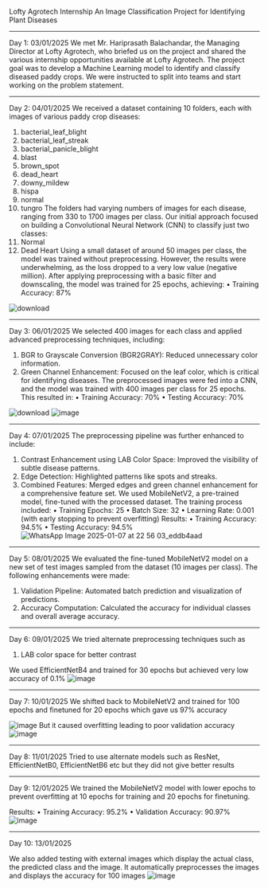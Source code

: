 Lofty Agrotech Internship
An Image Classification Project for Identifying Plant Diseases
________________________________________
Day 1:
03/01/2025
We met Mr. Hariprasath Balachandar, the Managing Director at Lofty Agrotech, who briefed us on the project and shared the various internship opportunities available at Lofty Agrotech.
The project goal was to develop a Machine Learning model to identify and classify diseased paddy crops. We were instructed to split into teams and start working on the problem statement.
________________________________________
Day 2:
04/01/2025
We received a dataset containing 10 folders, each with images of various paddy crop diseases:
1.	bacterial_leaf_blight
2.	bacterial_leaf_streak
3.	bacterial_panicle_blight
4.	blast
5.	brown_spot
6.	dead_heart
7.	downy_mildew
8.	hispa
9.	normal
10.	tungro
The folders had varying numbers of images for each disease, ranging from 330 to 1700 images per class.
Our initial approach focused on building a Convolutional Neural Network (CNN) to classify just two classes:
1.	Normal
2.	Dead Heart
Using a small dataset of around 50 images per class, the model was trained without preprocessing. However, the results were underwhelming, as the loss dropped to a very low value (negative million).
After applying preprocessing with a basic filter and downscaling, the model was trained for 25 epochs, achieving:
•	Training Accuracy: 87%

![download](https://github.com/user-attachments/assets/2e9684a7-1bf0-4260-a8da-31b5a61f9818)

________________________________________
Day 3:
06/01/2025
We selected 400 images for each class and applied advanced preprocessing techniques, including:
1.	BGR to Grayscale Conversion (BGR2GRAY): Reduced unnecessary color information.
2.	Green Channel Enhancement: Focused on the leaf color, which is critical for identifying diseases.
The preprocessed images were fed into a CNN, and the model was trained with 400 images per class for 25 epochs. This resulted in:
•	Training Accuracy: 70%
•	Testing Accuracy:  70%

![download](https://github.com/user-attachments/assets/ea5479d9-dc8a-4899-8a78-e9a35b5059f6)
![image](https://github.com/user-attachments/assets/6a650dce-0435-40bb-a730-ef18f3bcc845)

________________________________________
Day 4:
07/01/2025
The preprocessing pipeline was further enhanced to include:
1.	Contrast Enhancement using LAB Color Space: Improved the visibility of subtle disease patterns.
2.	Edge Detection: Highlighted patterns like spots and streaks.
3.	Combined Features: Merged edges and green channel enhancement for a comprehensive feature set.
We used MobileNetV2, a pre-trained model, fine-tuned with the processed dataset. The training process included:
•	Training Epochs: 25
•	Batch Size: 32
•	Learning Rate: 0.001 (with early stopping to prevent overfitting)
Results:
•	Training Accuracy: 94.5%
•	Testing Accuracy: 94.5%
![WhatsApp Image 2025-01-07 at 22 56 03_eddb4aad](https://github.com/user-attachments/assets/6c707416-5200-4b56-b027-ad26d6c692af)

________________________________________
Day 5:
08/01/2025
We evaluated the fine-tuned MobileNetV2 model on a new set of test images sampled from the dataset (10 images per class). The following enhancements were made:
1.	Validation Pipeline: Automated batch prediction and visualization of predictions.
2.	Accuracy Computation: Calculated the accuracy for individual classes and overall average accuracy.

________________________________________
Day 6:
09/01/2025
We tried alternate preprocessing techniques such as 
1) LAB color space for better contrast

We used EfficientNetB4 and trained for 30 epochs but achieved very low accuracy of 0.1%
![image](https://github.com/user-attachments/assets/5d0f1126-ab87-4fd4-8899-549c60940e4f)

________________________________________
Day 7:
10/01/2025
We shifted back to MobileNetV2 and trained for 100 epochs and finetuned for 20 epochs which gave us 97% accuracy

![image](https://github.com/user-attachments/assets/4349493c-817d-480d-ac5b-50ec5e661a7c)
But it caused overfitting leading to poor validation accuracy
![image](https://github.com/user-attachments/assets/714052a7-6cc0-40a0-81fa-08c8d3c23490)

________________________________________
Day 8:
11/01/2025
Tried to use alternate models such as ResNet, EfficientNetB0, EfficientNetB6 etc
but they did not give better results
________________________________________
Day 9:
12/01/2025
We trained the MobileNetV2 model with lower epochs to prevent overfitting at 10 epochs for training and 20 epochs for finetuning.

Results:
•	Training Accuracy: 95.2%
•	Validation Accuracy: 90.97%
![image](https://github.com/user-attachments/assets/415ac638-20b2-426a-94b6-10330c35b431)

________________________________________
Day 10:
13/01/2025

We also added testing with external images which display the actual class, the predicted class and the image.
It automatically preprocesses the images and displays the accuracy for 100 images
![image](https://github.com/user-attachments/assets/be114610-0f0f-4309-b81e-f54a53b0861a)





